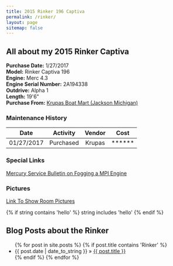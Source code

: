 ```yaml
---
title: 2015 Rinker 196 Captiva  
permalink: /rinker/  
layout: page  
sitemap: false  
---
```



## All about my 2015 Rinker Captiva ##

**Purchase Date:** 1/27/2017  
**Model:** Rinker Captiva 196  
**Engine:** Merc 4.3  
**Engine Serial Number:** 2A194338  
**Outdrive:** Alpha 1  
**Length:** 19'6"  
**Purchase From:** [Krupas Boat Mart (Jackson Michigan)](http://www.krupas.com/)


### Maintenance History ###  

| Date       | Activity      | Vendor    | Cost   |  
| ---------- |:-------------:| :--------:| ------ |  
| 01/27/2017 | Purchased     | Krupas    | ****** | 
  
  

### Special Links ###
[Mercury Service Bulletin on Fogging a MPI Engine](http://www.marinemechanic.com/merc/distributors/mercurymarine/sterndrive/foggingefi.pdf)

### Pictures ###
[Link To Show Room Pictures](<https://huettemanj.github.io/rinkerpictures>)  

{% if string contains 'hello' %}
   string includes 'hello'
{% endif %}

## Blog Posts about the Rinker

<ul class="posts">
  {% for post in site.posts %}
    {% if post.title contains 'Rinker' %} 
      <li><span>{{ post.date | date_to_string }}</span> &raquo; <a href="{{ BASE_PATH }}{{ post.url }}">{{ post.title }}</a></li>
    {% endif %}
  {% endfor %}
</ul>
